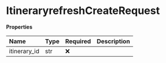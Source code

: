 # ItineraryrefreshCreateRequest

**Properties**

| Name         | Type | Required | Description |
| :----------- | :--- | :------- | :---------- |
| itinerary_id | str  | ❌       |             |

<!-- This file was generated by liblab | https://liblab.com/ -->
